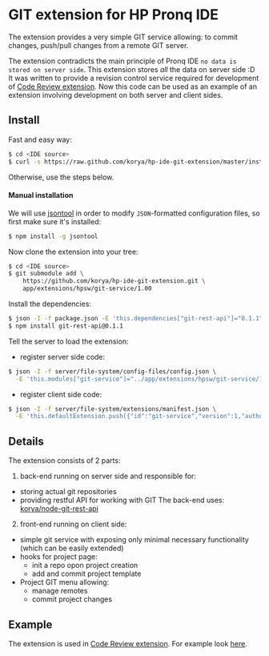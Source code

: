 # GIT extension for HP Pronq IDE

The extension provides a very simple GIT service allowing: to commit changes,
push/pull changes from a remote GIT server.

The extension contradicts the main principle of Pronq IDE
`no data is stored on server side`.
This extension stores *all* the data on server side :D
It was written to provide a revision control service required for development
of [Code Review extension](https://github.com/korya/hp-ide-code-review-extension).
Now this code can be used as an example of an extension involving development
on both server and client sides.

## Install

Fast and easy way:

```bash
$ cd <IDE source>
$ curl -s https://raw.github.com/korya/hp-ide-git-extension/master/install.sh | sh
```

Otherwise, use the steps below.

#### Manual installation

We will use [jsontool](https://github.com/trentm/json) in order to modify
`JSON`-formatted configuration files, so first make sure it's installed:

```bash
$ npm install -g jsontool
```

Now clone the extension into your tree:

```bash
$ cd <IDE source>
$ git submodule add \
    https://github.com/korya/hp-ide-git-extension.git \
    app/extensions/hpsw/git-service/1.00
```

Install the dependencies:

```bash
$ json -I -f package.json -E 'this.dependencies["git-rest-api"]="0.1.1"'
$ npm install git-rest-api@0.1.1
```

Tell the server to load the extension:
 - register server side code:
```bash
$ json -I -f server/file-system/config-files/config.json \
  -E 'this.modules["git-service"]="../app/extensions/hpsw/git-service/1.00/server"'
```
 - register client side code:
```bash
$ json -I -f server/file-system/extensions/manifest.json \
  -E 'this.defaultExtension.push({"id":"git-service","version":1,"author":"hpsw"})'
```

## Details

The extension consists of 2 parts:
 1. back-end running on server side and responsible for:
   - storing actual git repositories
   - providing restful API for working with GIT
   The back-end uses: [korya/node-git-rest-api][1]
 2. front-end running on client side:
   - simple git service with exposing only minimal necessary functionality
     (which can be easily extended)
   - hooks for project page:
     * init a repo opon project creation
     * add and commit project template
   - Project GIT menu allowing:
     * manage remotes
     * commit project changes

## Example

The extension is used in [Code Review extension][2]. For example look [here][3].

[1]: https://github.com/korya/node-git-rest-api
[2]: https://github.com/korya/hp-ide-code-review-extension
[3]: https://github.com/korya/hp-ide-git-extension/blob/master/client/project-service-hooks.js
